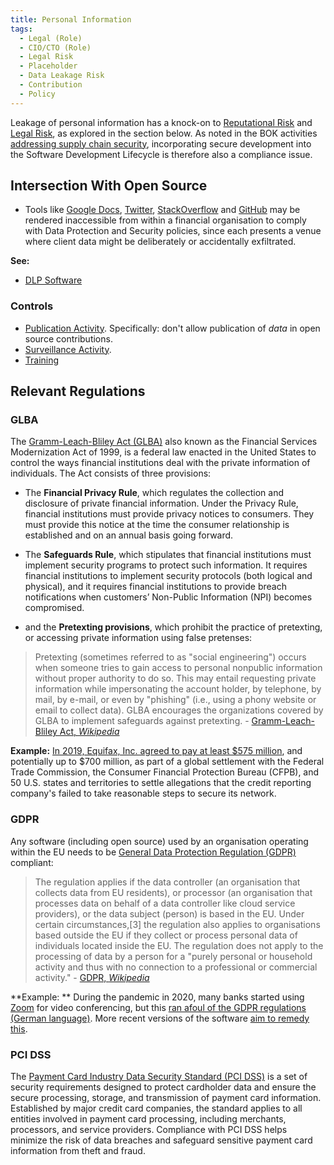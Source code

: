 ```yaml
---
title: Personal Information
tags: 
  - Legal (Role)
  - CIO/CTO (Role)
  - Legal Risk
  - Placeholder
  - Data Leakage Risk
  - Contribution
  - Policy
---
```


<BoxOut title="Personal Information" image="/img/bok/regs/pi.png">

Leakage of personal information has a knock-on to [Reputational Risk](../Risks/Reputational-Risk) and [Legal Risk](../Risks/Legal-Risk), as explored in the section below.  As noted in the BOK activities [addressing supply chain security](../Activities/Level-2/Supply-Chain-Security), incorporating secure development into the Software Development Lifecycle is therefore also a compliance issue. 

</BoxOut>

## Intersection With Open Source

- Tools like [Google Docs](https://docs.google.com), [Twitter](https://twitter.com), [StackOverflow](https://stackoverflow.org) and [GitHub](https://github.com) may be rendered inaccessible from within a financial organisation to comply with Data Protection and Security policies, since each presents a venue where client data might be deliberately or accidentally exfiltrated.  

**See:** 
  - [DLP Software](../artifacts/DLP-Software)

### Controls

- [Publication Activity](../Activities/Level-3/Publication).  Specifically: don't allow publication of _data_ in open source contributions.
- [Surveillance Activity](../Activities/Level-3/Surveillance).
- [Training](../Activities/Level-3/Contribution-Training)

## Relevant Regulations

### GLBA

The [Gramm-Leach-Bliley Act (GLBA)](https://www.ftc.gov/business-guidance/privacy-security/gramm-leach-bliley-act) also known as the Financial Services Modernization Act of 1999, is a federal law enacted in the United States to control the ways financial institutions deal with the private information of individuals.   The Act consists of three provisions: 

 - The **Financial Privacy Rule**, which regulates the collection and disclosure of private financial information.  Under the Privacy Rule, financial institutions must provide privacy notices to consumers. They must provide this notice at the time the consumer relationship is established and on an annual basis going forward.
  
 - The **Safeguards Rule**, which stipulates that financial institutions must implement security programs to protect such information.   It requires financial institutions to implement security protocols (both logical and physical), and it requires financial institutions to provide breach notifications when customers’ Non-Public Information (NPI) becomes compromised. 
 
 - and the **Pretexting provisions**, which prohibit the practice of pretexting, or accessing private information using false pretenses:
 
> Pretexting (sometimes referred to as "social engineering") occurs when someone tries to gain access to personal nonpublic information without proper authority to do so. This may entail requesting private information while impersonating the account holder, by telephone, by mail, by e-mail, or even by "phishing" (i.e., using a phony website or email to collect data). GLBA encourages the organizations covered by GLBA to implement safeguards against pretexting. - [Gramm-Leach-Bliley Act, _Wikipedia_](https://en.wikipedia.org/wiki/Gramm–Leach–Bliley_Act#Pretexting_protection) 

**Example:** [In 2019, Equifax, Inc. agreed to pay at least $575 million](https://www.ftc.gov/legal-library/browse/cases-proceedings/172-3203-equifax-inc), and potentially up to $700 million, as part of a global settlement with the Federal Trade Commission, the Consumer Financial Protection Bureau (CFPB), and 50 U.S. states and territories to settle allegations that the credit reporting company's failed to take reasonable steps to secure its network.  
 
### GDPR

Any software (including open source) used by an organisation operating within the EU needs to be [General Data Protection Regulation (GDPR)](https://en.wikipedia.org/wiki/General_Data_Protection_Regulation) compliant:

> The regulation applies if the data controller (an organisation that collects data from EU residents), or processor (an organisation that processes data on behalf of a data controller like cloud service providers), or the data subject (person) is based in the EU. Under certain circumstances,[3] the regulation also applies to organisations based outside the EU if they collect or process personal data of individuals located inside the EU. The regulation does not apply to the processing of data by a person for a "purely personal or household activity and thus with no connection to a professional or commercial activity." - [GDPR, _Wikipedia_](https://en.wikipedia.org/wiki/General_Data_Protection_Regulation)

**Example: ** During the pandemic in 2020, many banks started using [Zoom](https://zoom.us) for video conferencing, but this [ran afoul of the GDPR regulations (German language)](https://datenschutz-hamburg.de/pressemitteilungen/2021/08/2021-08-16-senatskanzlei-zoom).  More recent versions of the software [aim to remedy this](https://explore.zoom.us/en/gdpr/).

### PCI DSS

The [Payment Card Industry Data Security Standard (PCI DSS)](https://en.wikipedia.org/wiki/Payment_Card_Industry_Data_Security_Standard) is a set of security requirements designed to protect cardholder data and ensure the secure processing, storage, and transmission of payment card information. Established by major credit card companies, the standard applies to all entities involved in payment card processing, including merchants, processors, and service providers. Compliance with PCI DSS helps minimize the risk of data breaches and safeguard sensitive payment card information from theft and fraud.

